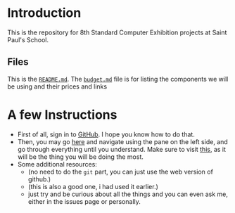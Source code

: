 # Introduction
This is the repository for 8th Standard Computer Exhibition projects at Saint Paul's School.

## Files
This is the [`README.md`](/README.md).
The [`budget.md`](/budget.md) file is for listing the components we will be using and their prices and links

# A few Instructions
- First of all, sign in to [GitHub](https://github.com). I hope you know how to do that.
- Then, you may go [here](https://docs.github.com/en/get-started/quickstart/create-a-repo) and navigate using the pane on the left side, and go through everything until you understand. Make sure to visit [this](https://docs.github.com/en/get-started/quickstart/contributing-to-projects), as it will be the thing you will be doing the most.
- Some additional resources:
	- [](https://www.freecodecamp.org/news/the-beginners-guide-to-git-github/) (no need to do the `git` part, you can just use the web version of github.)
	- [](https://medium.com/swlh/a-beginners-guide-to-github-e4747a93765c) (this is also a good one, i had used it earlier.)
	- just try and be curious about all the things and you can even ask me, either in the issues page or personally.
